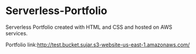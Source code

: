 # Serverless-Portfolio
Serverless Portfolio created with HTML and CSS and hosted on AWS services.

Portfolio link:http://test.bucket.sujar.s3-website-us-east-1.amazonaws.com/
